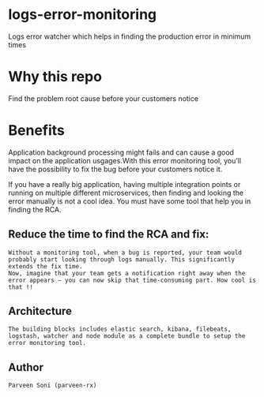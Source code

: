 # logs-error-monitoring
Logs error watcher which helps in finding the production error in minimum times

# Why this repo
Find the problem root cause before your customers notice

# Benefits
  Application background processing might fails and can cause a good impact on the application usgages.With this error monitoring tool, you’ll have the possibility to fix the bug before your customers notice it.

  If you have a really big application, having multiple integration points or running on multiple different microservices, then finding and looking the error manually is not a cool idea. You must have some tool that help you in finding the RCA.

## Reduce the time to find the RCA and fix:
    Without a monitoring tool, when a bug is reported, your team would probably start looking through logs manually. This significantly extends the fix time. 
    Now, imagine that your team gets a notification right away when the error appears — you can now skip that time-consuming part. How cool is that !!

## Architecture
    The building blocks includes elastic search, kibana, filebeats, logstash, watcher and node module as a complete bundle to setup the error monitoring tool.

## Author
    Parveen Soni (parveen-rx)